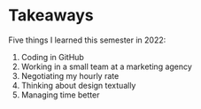 # Takeaways

Five things I learned this semester in 2022:

1. Coding in GitHub
2. Working in a small team at a marketing agency
3. Negotiating my hourly rate
4. Thinking about design textually
5. Managing time better
